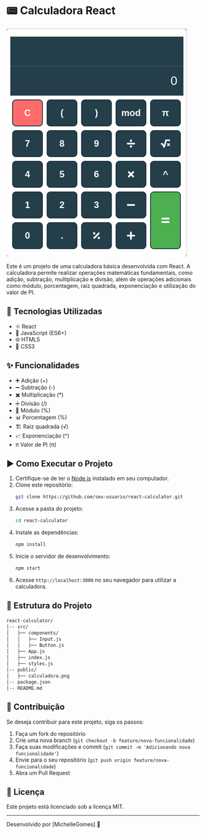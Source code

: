 # 📟 Calculadora React

![Calculadora](./public/calculator.png)

Este é um projeto de uma calculadora básica desenvolvida com React. A calculadora permite realizar operações matemáticas fundamentais, como adição, subtração, multiplicação e divisão, além de operações adicionais como módulo, porcentagem, raiz quadrada, exponenciação e utilização do valor de PI.

## 🚀 Tecnologias Utilizadas
- ⚛️ React
- 📜 JavaScript (ES6+)
- 🌐 HTML5
- 🎨 CSS3

## ✨ Funcionalidades
- ➕ Adição (+)
- ➖ Subtração (-)
- ✖️ Multiplicação (*)
- ➗ Divisão (/)
- 🔢 Módulo (%)
- 📊 Porcentagem (%)
- 🏗️ Raiz quadrada (√)
- 📈 Exponenciação (^)
- π Valor de PI (π)

## ▶️ Como Executar o Projeto
1. Certifique-se de ter o [Node.js](https://nodejs.org/) instalado em seu computador.
2. Clone este repositório:
   ```bash
   git clone https://github.com/seu-usuario/react-calculator.git
   ```
3. Acesse a pasta do projeto:
   ```bash
   cd react-calculator
   ```
4. Instale as dependências:
   ```bash
   npm install
   ```
5. Inicie o servidor de desenvolvimento:
   ```bash
   npm start
   ```
6. Acesse `http://localhost:3000` no seu navegador para utilizar a calculadora.

## 📂 Estrutura do Projeto
```
react-calculator/
│-- src/
│   ├── components/
│   │   ├── Input.js
│   │   ├── Button.js
│   ├── App.js
│   ├── index.js
│   ├── styles.js
│-- public/
│   ├── calculadora.png
│-- package.json
│-- README.md
```

## 🤝 Contribuição
Se deseja contribuir para este projeto, siga os passos:
1. Faça um fork do repositório
2. Crie uma nova branch (`git checkout -b feature/nova-funcionalidade`)
3. Faça suas modificações e commit (`git commit -m 'Adicionando nova funcionalidade'`)
4. Envie para o seu repositório (`git push origin feature/nova-funcionalidade`)
5. Abra um Pull Request

## 📜 Licença
Este projeto está licenciado sob a licença MIT.

---

Desenvolvido por [MichelleGomes] 🚀

